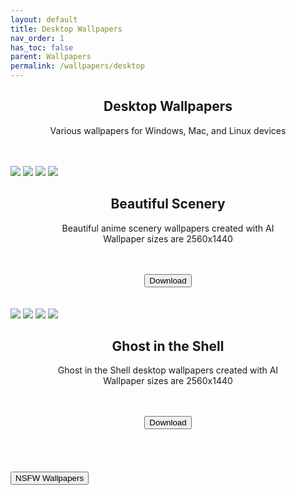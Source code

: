 ```yaml
---
layout: default
title: Desktop Wallpapers
nav_order: 1
has_toc: false
parent: Wallpapers
permalink: /wallpapers/desktop
---
```


<div class="card">
    <div class="container">
        <h2 class="text-small" style="text-align:center">Desktop Wallpapers</h2>
        <p class="text-small" style="text-align:center">
            Various wallpapers for Windows, Mac, and Linux devices
        </p>
    </div>
</div>
<br />

<!-- 
{: .note }
> {: .opaque }
> 
>
> 
-->

<br />
<div class="card">
    <div class="gallery">
        <img src="https://the-back-room.info/assets/images/wallpapers/desktop/sfw/Beautiful Scenery/1750480460_3014_34030.png" />
        <img src="https://the-back-room.info/assets/images/wallpapers/desktop/sfw/Beautiful Scenery/1750480485_1019_57794.png" />
        <img src="https://the-back-room.info/assets/images/wallpapers/desktop/sfw/Beautiful Scenery/1750480504_3865_47983.png" />
        <img src="https://the-back-room.info/assets/images/wallpapers/desktop/sfw/Beautiful Scenery/1750480526_725_36644.png" />
    </div>
    <div class="container">
        <h2 class="text-small" style="text-align:center">Beautiful Scenery</h2>
        <p class="text-small" style="text-align:center">
            Beautiful anime scenery wallpapers created with AI<br />
            Wallpaper sizes are 2560x1440
        </p>
        <br /><br />
        <span class="fs-3">
            <div align="center" class="text-small">
                <a href="https://gitlab.com/the-back-room/Wallpapers/-/archive/main/Wallpapers-main.zip?path=desktop/SFW/Beautiful-Scenery" target="_blank">
                    <button type="button" name="button" class="btn">Download</button>
                </a>
            </div>
        </span>
    </div>
    <br />
</div>
<br />
<div class="card">
    <div class="gallery">
        <img src="https://the-back-room.info/assets/images/wallpapers/desktop/sfw/Ghost in the Shell/1750481566_3437_50547.png" />
        <img src="https://the-back-room.info/assets/images/wallpapers/desktop/sfw/Ghost in the Shell/1750481774_1277_58929.png" />
        <img src="https://the-back-room.info/assets/images/wallpapers/desktop/sfw/Ghost in the Shell/1750481890_265_21841.png" />
        <img src="https://the-back-room.info/assets/images/wallpapers/desktop/sfw/Ghost in the Shell/1750482104_9042_47867.png" />
    </div>
    <div class="container">
        <h2 class="text-small" style="text-align:center">Ghost in the Shell</h2>
        <p class="text-small" style="text-align:center">
            Ghost in the Shell desktop wallpapers created with AI<br />
            Wallpaper sizes are 2560x1440
        </p>
        <br /><br />
        <span class="fs-3">
            <div align="center" class="text-small">
                <a href="https://gitlab.com/the-back-room/Wallpapers/-/archive/main/Wallpapers-main.zip?path=desktop/SFW/Ghost-in-the-Shell" target="_blank">
                    <button type="button" name="button" class="btn">Download</button>
                </a>
            </div>
        </span>
        <br />
    </div>
</div>
<br /><br />
<!-- ////////////////////////////////////////////////////////////////////////////////////////////////////////////////////// -->
<br />
<a href="/wallpapers/desktop/nsfw">
    <button type="button" name="button" class="btn">NSFW Wallpapers</button>
</a>
<br />
<!-- ////////////////////////////////////////////////////////////////////////////////////////////////////////////////////// -->